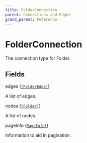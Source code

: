 ```yaml
---
title: FolderConnection
parent: Connections and Edges
grand_parent: Reference
---
```


# FolderConnection

The connection type for Folder.

## Fields

<div class="field-entry ">
  <span id="edges" class="field-name anchored">edges (<code><a href="/docs/reference/object/folderedge">[FolderEdge]</a></code>)</span>

  <div class="description-wrapper">
   <p>A list of edges.</p>

  </div>
</div>

<div class="field-entry ">
  <span id="nodes" class="field-name anchored">nodes (<code><a href="/docs/reference/object/folder">[Folder]</a></code>)</span>

  <div class="description-wrapper">
   <p>A list of nodes.</p>

  </div>
</div>

<div class="field-entry ">
  <span id="pageinfo" class="field-name anchored">pageInfo (<code><a href="/docs/reference/object/pageinfo">PageInfo!</a></code>)</span>

  <div class="description-wrapper">
   <p>Information to aid in pagination.</p>

  </div>
</div>

